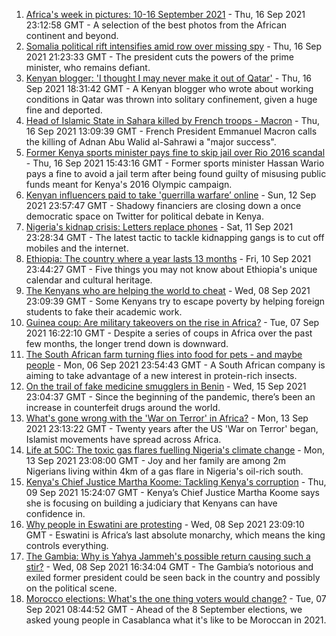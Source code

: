 1. [Africa's week in pictures: 10-16 September 2021](https://www.bbc.co.uk/news/world-africa-58582717?at_medium=RSS&at_campaign=KARANGA) - Thu, 16 Sep 2021 23:12:58 GMT - A selection of the best photos from the African continent and beyond.
2. [Somalia political rift intensifies amid row over missing spy](https://www.bbc.co.uk/news/world-africa-58584625?at_medium=RSS&at_campaign=KARANGA) - Thu, 16 Sep 2021 21:23:33 GMT - The president cuts the powers of the prime minister, who remains defiant.
3. [Kenyan blogger: 'I thought I may never make it out of Qatar'](https://www.bbc.co.uk/news/world-africa-58590800?at_medium=RSS&at_campaign=KARANGA) - Thu, 16 Sep 2021 18:31:42 GMT - A Kenyan blogger who wrote about working conditions in Qatar was thrown into solitary confinement, given a huge fine and deported.
4. [Head of Islamic State in Sahara killed by French troops - Macron](https://www.bbc.co.uk/news/world-africa-58581122?at_medium=RSS&at_campaign=KARANGA) - Thu, 16 Sep 2021 13:09:39 GMT - French President Emmanuel Macron calls the killing of Adnan Abu Walid al-Sahrawi a "major success".
5. [Former Kenya sports minister pays fine to skip jail over Rio 2016 scandal](https://www.bbc.co.uk/sport/africa/58582547?at_medium=RSS&at_campaign=KARANGA) - Thu, 16 Sep 2021 15:43:16 GMT - Former sports minister Hassan Wario pays a fine to avoid a jail term after being found guilty of misusing public funds meant for Kenya's 2016 Olympic campaign.
6. [Kenyan influencers paid to take 'guerrilla warfare’ online](https://www.bbc.co.uk/news/world-africa-58474936?at_medium=RSS&at_campaign=KARANGA) - Sun, 12 Sep 2021 23:57:47 GMT - Shadowy financiers are closing down a once democratic space on Twitter for political debate in Kenya.
7. [Nigeria's kidnap crisis: Letters replace phones](https://www.bbc.co.uk/news/world-africa-58506419?at_medium=RSS&at_campaign=KARANGA) - Sat, 11 Sep 2021 23:28:34 GMT - The latest tactic to tackle kidnapping gangs is to cut off mobiles and the internet.
8. [Ethiopia: The country where a year lasts 13 months](https://www.bbc.co.uk/news/world-africa-57443424?at_medium=RSS&at_campaign=KARANGA) - Fri, 10 Sep 2021 23:44:27 GMT - Five things you may not know about Ethiopia's unique calendar and cultural heritage.
9. [The Kenyans who are helping the world to cheat](https://www.bbc.co.uk/news/blogs-trending-58465189?at_medium=RSS&at_campaign=KARANGA) - Wed, 08 Sep 2021 23:09:39 GMT - Some Kenyans try to escape poverty by helping foreign students to fake their academic work.
10. [Guinea coup: Are military takeovers on the rise in Africa?](https://www.bbc.co.uk/news/world-africa-46783600?at_medium=RSS&at_campaign=KARANGA) - Tue, 07 Sep 2021 16:22:10 GMT - Despite a series of coups in Africa over the past few months, the longer trend down is downward.
11. [The South African farm turning flies into food for pets - and maybe people](https://www.bbc.co.uk/news/world-africa-58384761?at_medium=RSS&at_campaign=KARANGA) - Mon, 06 Sep 2021 23:54:43 GMT - A South African company is aiming to take advantage of a new interest in protein-rich insects.
12. [On the trail of fake medicine smugglers in Benin](https://www.bbc.co.uk/news/world-africa-58577421?at_medium=RSS&at_campaign=KARANGA) - Wed, 15 Sep 2021 23:04:37 GMT - Since the beginning of the pandemic, there’s been an increase in counterfeit drugs around the world.
13. [What's gone wrong with the 'War on Terror' in Africa?](https://www.bbc.co.uk/news/world-africa-58552058?at_medium=RSS&at_campaign=KARANGA) - Mon, 13 Sep 2021 23:13:22 GMT - Twenty years after the US 'War on Terror' began, Islamist movements have spread across Africa.
14. [Life at 50C: The toxic gas flares fuelling Nigeria's climate change](https://www.bbc.co.uk/news/world-africa-58549010?at_medium=RSS&at_campaign=KARANGA) - Mon, 13 Sep 2021 23:08:00 GMT - Joy and her family are among 2m Nigerians living within 4km of a gas flare in Nigeria's oil-rich south.
15. [Kenya's Chief Justice Martha Koome: Tackling Kenya's corruption](https://www.bbc.co.uk/news/world-africa-58504720?at_medium=RSS&at_campaign=KARANGA) - Thu, 09 Sep 2021 15:24:07 GMT - Kenya’s Chief Justice Martha Koome says she is focusing on building a judiciary that Kenyans can have confidence in.
16. [Why people in Eswatini are protesting](https://www.bbc.co.uk/news/world-africa-58492598?at_medium=RSS&at_campaign=KARANGA) - Wed, 08 Sep 2021 23:09:10 GMT - Eswatini is Africa’s last absolute monarchy, which means the king controls everything.
17. [The Gambia: Why is Yahya Jammeh's possible return causing such a stir?](https://www.bbc.co.uk/news/world-africa-58493641?at_medium=RSS&at_campaign=KARANGA) - Wed, 08 Sep 2021 16:34:04 GMT - The Gambia’s notorious and exiled former president could be seen back in the country and possibly on the political scene.
18. [Morocco elections: What's the one thing voters would change?](https://www.bbc.co.uk/news/world-africa-58469670?at_medium=RSS&at_campaign=KARANGA) - Tue, 07 Sep 2021 08:44:52 GMT - Ahead of the 8 September elections, we asked young people in Casablanca what it's like to be Moroccan in 2021.
